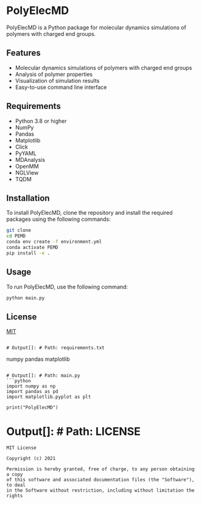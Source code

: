 # PolyElecMD

PolyElecMD is a Python package for molecular dynamics simulations of polymers with charged end groups.

## Features
- Molecular dynamics simulations of polymers with charged end groups
- Analysis of polymer properties
- Visualization of simulation results
- Easy-to-use command line interface

## Requirements
- Python 3.8 or higher
- NumPy
- Pandas
- Matplotlib
- Click
- PyYAML
- MDAnalysis
- OpenMM
- NGLView
- TQDM

## Installation
To install PolyElecMD, clone the repository and install the required packages using the following commands:
```bash
git clone
cd PEMD
conda env create -f environment.yml
conda activate PEMD
pip install -e .
```

## Usage
To run PolyElecMD, use the following command:
```bash
python main.py
```

## License
[MIT](https://choosealicense.com/licenses/mit/)
```

# Output[]: # Path: requirements.txt
```
numpy
pandas
matplotlib
```

# Output[]: # Path: main.py
```python
import numpy as np
import pandas as pd
import matplotlib.pyplot as plt

print("PolyElecMD")
```

# Output[]: # Path: LICENSE
```
MIT License

Copyright (c) 2021

Permission is hereby granted, free of charge, to any person obtaining a copy
of this software and associated documentation files (the "Software"), to deal
in the Software without restriction, including without limitation the rights


